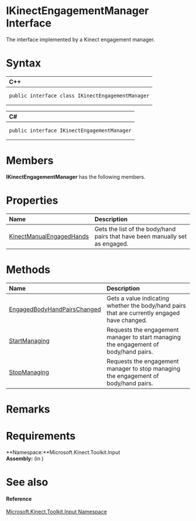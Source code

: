 IKinectEngagementManager Interface  
==================================  

The interface implemented by a Kinect engagement manager. <span id="syntaxSection"></span>

Syntax  
======  

<table>
<colgroup>
<col width="100%" />
</colgroup>
<thead>
<tr class="header">
<th align="left">C++</th>
</tr>
</thead>
<tbody>
<tr class="odd">
<td align="left"><pre><code>public interface class IKinectEngagementManager</code></pre></td>
</tr>
</tbody>
</table>

<table>
<colgroup>
<col width="100%" />
</colgroup>
<thead>
<tr class="header">
<th align="left">C#</th>
</tr>
</thead>
<tbody>
<tr class="odd">
<td align="left"><pre><code>public interface IKinectEngagementManager</code></pre></td>
</tr>
</tbody>
</table>

<span id="classMembersSection"></span>

Members  
=======  

**IKinectEngagementManager** has the following members.  

<span id="publicpropertiesSection"></span>

Properties  
==========  

<table>
<colgroup>
<col width="30%" />
<col width="60%" />
</colgroup>
<thead>
<tr class="header">
<th align="left">Name</th>
<th align="left">Description</th>
</tr>
</thead>
<tbody>
<tr class="odd">
<td align="left"><a href="IKinectEngagementManager/Properties/KinectManualEngagedHands.md">KinectManualEngagedHands</a></td>
<td align="left">Gets the list of the body/hand pairs that have been manually set as engaged.</td>
</tr>
</tbody>
</table>

<span id="publicmethodsSection"></span>

Methods  
=======  

<table>
<colgroup>
<col width="30%" />
<col width="60%" />
</colgroup>
<thead>
<tr class="header">
<th align="left">Name</th>
<th align="left">Description</th>
</tr>
</thead>
<tbody>
<tr class="odd">
<td align="left"><a href="IKinectEngagementManager/Methods/EngagedBodyHandPairsChanged.md">EngagedBodyHandPairsChanged</a></td>
<td align="left">Gets a value indicating whether the body/hand pairs that are currently engaged have changed.</td>
</tr>
<tr class="even">
<td align="left"><a href="IKinectEngagementManager/Methods/StartManaging_Method.md">StartManaging</a></td>
<td align="left">Requests the engagement manager to start managing the engagement of body/hand pairs.</td>
</tr>
<tr class="odd">
<td align="left"><a href="IKinectEngagementManager/Methods/StopManaging_Method.md">StopManaging</a></td>
<td align="left">Requests the engagement manager to stop managing the engagement of body/hand pairs.</td>
</tr>
</tbody>
</table>

<span id="remarks"></span>

Remarks  
=======  

<span id="requirements"></span>

Requirements  
============  

**Namespace:**Microsoft.Kinect.Toolkit.Input  
**Assembly:** (in )  

<span id="ID4E1"></span>

See also  
========  

<span id="ID4E3"></span>
#### Reference  

[Microsoft.Kinect.Toolkit.Input Namespace](../Kinect.Toolkit.Input.md)  



<!--Please do not edit the data in the comment block below.-->
<!--
TOCTitle : IKinectEngagementManager Interface
RLTitle : IKinectEngagementManager Interface
KeywordK : IKinectEngagementManager interface, about
HelpPriority : 2
TopicType : apiref
KeywordF : Microsoft.Kinect.Toolkit.Input.IKinectEngagementManager
KeywordF : IKinectEngagementManager
KeywordF : Microsoft.Kinect.Toolkit.Input.IKinectEngagementManager
KeywordA : T:Microsoft.Kinect.Toolkit.Input.IKinectEngagementManager
AssetID : T:Microsoft.Kinect.Toolkit.Input.IKinectEngagementManager
Locale : en-us
CommunityContent : 1
APIType : Managed
APILocation : 
APIName : Microsoft.Kinect.Toolkit.Input.IKinectEngagementManager
TargetOS : Windows
TopicType : kbSyntax
DevLang : VB
DevLang : CSharp
DevLang : JavaScript
DevLang : C++
DocSet : K4Wv2
ProjType : K4Wv2Proj
Technology : Kinect for Windows
Product : Kinect for Windows SDK v2
productversion : 20
-->
